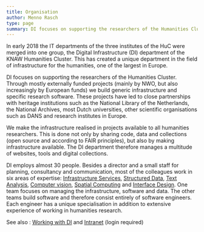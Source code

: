 ```yaml
---
title: Organisation
author: Menno Rasch
type: page
summary: DI focuses on supporting the researchers of the Humanities Cluster. DI employs almost 30 people.
---
```

In early 2018 the IT departments of the three institutes of the HuC were merged into one group, the Digital Infrastructure (DI) department of the KNAW Humanities Cluster. This has created a unique department in the field of infrastructure for the humanities, one of the largest in Europe.

DI focuses on supporting the researchers of the Humanities Cluster. Through mostly externally funded projects (mainly by NWO, but also increasingly by European funds) we build generic infrastructure and specific research software. These projects have led to close partnerships with heritage institutions such as the National Library of the Netherlands, the National Archives, most Dutch universities, other scientific organisations such as DANS and research institutes in Europe.

We make the infrastructure realised in projects available to all humanities researchers. This is done not only by sharing code, data and collections (open source and according to FAIR principles), but also by making infrastructure available. The DI department therefore manages a multitude of websites, tools and digital collections.

DI employs almost 30 people. Besides a director and a small staff for planning, consultancy and communication, most of the colleagues work in six areas of expertise: [Infrastructure Services](infrastructure-services-en.html), [Structured Data](structured-data-en.html), [Text Analysis](text-analysis-en.html), [Computer vision](computer-vision-en.html), [Spatial Computing](spatial-computing-en.html) and [Interface Design](interface-design-en.html). One team focuses on managing the infrastructure, software and data. The other teams build software and therefore consist entirely of software engineers. Each engineer has a unique specialisation in addition to extensive experience of working in humanities research.

See also : [Working with DI](working-for-di-en.html) and [Intranet](https://intranet.huc.knaw.nl/nl/digitale-infrastructuur-0) (login required)
